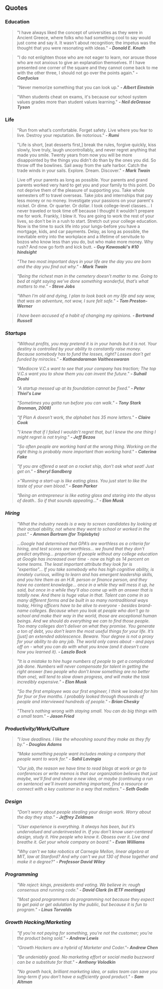 ## Quotes

### Education

<blockquote>"I have always liked the concept of universities as they were in Ancient Greece, where folks who had something cool to say would just come and say it. It wasn't about recognition; the impetus was the thought that you were resonating with ideas." <i><b>- Donald E. Knuth</b></i></blockquote>

<blockquote>"I do not enlighten those who are not eager to learn, nor arouse those who are not anxious to give an explanation themselves. If I have presented one corner of the square and they cannot come back to me with the other three, I should not go over the points again." <i><b>- Confucius</b></i></blockquote>

<blockquote>"Never memorize something that you can look up." <i><b>- Albert Einstein</b></i></blockquote>

<blockquote>"When students cheat on exams, it's because our school system values grades more than student values learning." <i><b>- Neil deGrasse Tyson</b></i></blockquote>

### Life

<blockquote>"Run from what’s comfortable. Forget safety. Live where you fear to live. Destroy your reputation. Be notorious." <i><b>- Rumi</b></i></blockquote>

<blockquote>"Life is short, [eat desserts first,] break the rules, forgive quickly, kiss slowly, love truly, laugh uncontrollably, and never regret anything that made you smile. Twenty years from now you will be more disappointed by the things you didn't do than by the ones you did. So throw off the bowlines. Sail away from the safe harbor. Catch the trade winds in your sails. Explore. Dream. Discover." <i><b>- Mark Twain</b></i></blockquote>

<blockquote>Live off your parents as long as possible. Your parents and grand parents worked very hard to get you and your family to this point. Do not deprive them of the pleasure of supporting you.
Take whole semesters off to travel overseas. Take jobs and internships that pay less money or no money. Investigate your passions on your parent's nickel. Or dime. Or quarter. Or dollar.
I took college-level classes... I never traveled or took time off because I thought it wouldn't prepare me for work. Frankly, I blew it.
You are going to work the rest of your lives, so don't be in a rush to start. Stretch out your college education. Now is the time to suck life into your lungs-before you have a mortgage, kids, and car payments.
Delay, as long as possible, the inevitable entry into the workplace and a lifetime of servitude to bozos who know less than you do, but who make more money. Why rush?
And now go forth and kick butt. <i><b>- Guy Kawasaki's #10 hindsight</b><i></blockquote>

<blockquote>"The two most important days in your life are the day you are born and the day you find out why." <i><b>- Mark Twain</b></i></blockquote>

<blockquote>"Being the richest man in the cemetery doesn’t matter to me. Going to bed at night saying we’ve done something wonderful, that’s what matters to me." <i><b>- Steve Jobs</b></i></blockquote>

<blockquote>"When I’m old and dying, I plan to look back on my life and say wow, that was an adventure, not wow, I sure felt safe." <i><b>- Tom Preston-Werner</b></i></blockquote>

<blockquote>I have been accused of a habit of changing my opinions. <i><b>- Bertrand Russell</b></i></blockquote>

### Startups

<blockquote>"Without profits, you may pretend it is in your hands but it is not. Your destiny is controlled by your ability to constantly raise money. Because somebody has to fund the losses, right? Losses don’t get funded by miracles." <i><b>- Kothandaraman Vaitheeswaran</b></i></blockquote>

<blockquote>"Mediocre V.C.s want to see that your company has traction; The top V.C.s want you to show them you can invent the future." <i><b>- Suhail Doshi</b></i></blockquote>

<blockquote>"A startup messed up at its foundation cannot be fixed." <i><b>- Peter Thiel's Law</b></i></blockquote>

<blockquote>"Sometimes you gotta run before you can walk." <i><b>- Tony Stark (Ironman, 2008)</b></i></blockquote>

<blockquote>"If Plan A doesn’t work, the alphabet has 35 more letters." <i><b>- Claire Cook</b></i></blockquote>

<blockquote>"I knew that if I failed I wouldn’t regret that, but I knew the one thing I might regret is not trying." <i><b>- Jeff Bezos</b></i></blockquote>

<blockquote>"So often people are working hard at the wrong thing. Working on the right thing is probably more important than working hard." <i><b>- Caterina Fake</b></i></blockquote>

<blockquote>"If you are offered a seat on a rocket ship, don’t ask what seat! Just get on." <i><b>- Sheryl Sandberg</b></i></blockquote>

<blockquote>>"Running a start-up is like eating glass. You just start to like the taste of your own blood." <i><b>- Sean Parker</b></i></blockquote>

<blockquote>"Being an entrepreneur is like eating glass and staring into the abyss of death.. So if that sounds appealing..." <i><b>- Elon Musk</b></i></blockquote>

### Hiring

<blockquote>"What the industry needs is a way to screen candidates by looking at their actual ability, not where they went to school or worked in the past." <i><b>- Ammon Bartram (for Triplebyte)</b></i></blockquote>

<blockquote>...Google had determined that GPA’s are worthless as a criteria for hiring, and test scores are worthless... we found that they don't predict anything... proportion of people without any college education at Google has increased over time - now as high as 14 percent on some teams.
The least important attribute they look for is "expertise"... If you take somebody who has high cognitive ability, is innately curious, willing to learn and has emergent leadership skills, and you hire them as an H.R. person or finance person, and they have no content knowledge... once in a while they will mess it up, he said, but once in a while they’ll also come up with an answer that is totally new. And there is huge value in that.
Talent can come in so many different forms and be built in so many nontraditional ways today, Hiring officers have to be alive to everyone - besides brand-name colleges. Because when you look at people who don't go to school and make their way in the world, those are exceptional human beings. And we should do everything we can to find those people.
Too many colleges don’t deliver on what they promise. You generate a ton of debt, you don’t learn the most useful things for your life. It’s [just] an extended adolescence. Beware. Your degree is not a proxy for your ability to do any job. The world only cares about - and pays off on - what you can do with what you know (and it doesn’t care how you learned it). <i><b>- Laszlo Bock</b></i></blockquote>

<blockquote>"It is a mistake to hire huge numbers of people to get a complicated job done. Numbers will never compensate for talent in getting the right answer (two people who don’t know something are no better than one), will tend to slow down progress, and will make the task incredibly expensive." <i><b>- Elon Musk</b></i></blockquote>

<blockquote>"So the first employee was our first engineer, I think we looked for him for four or five months. I probably looked through thousands of people and interviewed hundreds of people." <i><b>- Brian Chesky</b></i></blockquote>

<blockquote>"There’s nothing wrong with staying small. You can do big things with a small team." <i><b>- Jason Fried</b></i></blockquote>

### Productivity/Work/Culture

<blockquote>"I love deadlines. I like the whooshing sound they make as they fly by." <i><b>- Douglas Adams</b></i></blockquote>

<blockquote>"Make something people want includes making a company that people want to work for." <i><b>- Sahil Lavingia</b></i></blockquote>

<blockquote>"Our job, the reason we have time to read blogs at work or go to conferences or write memos is that our organization believes that just maybe, we'll find and share a new idea, or maybe (continuing a run on sentence) we'll invent something important, find a resource or connect with a key customer in a way that matters." <i><b>- Seth Godin</b></i></blockquote>

### Design

<blockquote>"Don’t worry about people stealing your design work. Worry about the day they stop." <i><b>- Jeffrey Zeldman</b></i></blockquote>

<blockquote>"User experience is everything. It always has been, but it’s undervalued and underinvested in. If you don’t know user-centered design, study it. Hire people who know it. Obsess over it. Live and breathe it. Get your whole company on board." <i><b>- Evan Williams</b></i></blockquote>

<blockquote>"Why can't we take robotics at Carnegie Mellon, linear algebra at MIT, law at Stanford? And why can't we put 130 of those together and make it a degree?" <i><b>- Professor David Wiley</b></i></blockquote>

### Programming

<blockquote>"We reject: kings, presidents and voting. We believe in: rough consensus and running code." <i><b>- David Clark (in IETF meetings)</b></i></blockquote>

<blockquote>"Most good programmers do programming not because they expect to get paid or get adulation by the public, but because it is fun to program." <i><b>- Linus Torvalds</b></i></blockquote>

### Growth Hacking/Marketing

<blockquote>"If you're not paying for something, you're not the customer; you're the product being sold." <i><b>- Andrew Lewis</b></i></blockquote>

<blockquote>"Growth Hackers are a hybrid of Marketer and Coder."<i><b>- Andrew Chen</b></i></blockquote>

<blockquote>"Be undeniably good. No marketing effort or social media buzzword can be a substitute for that." <i><b>- Anthony Volodkin</b></i></blockquote>

<blockquote>"No growth hack, brilliant marketing idea, or sales team can save you long-term if you don’t have a sufficiently good product." <i><b>- Sam Altman</b></i></blockquote>
